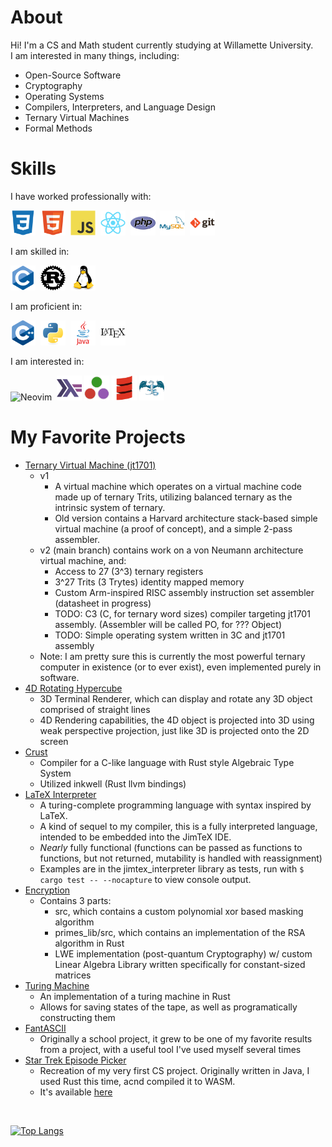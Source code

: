 ﻿# About
Hi! I'm a CS and Math student currently studying at Willamette University. \
I am interested in many things, including:
- Open-Source Software
- Cryptography
- Operating Systems
- Compilers, Interpreters, and Language Design
- Ternary Virtual Machines
- Formal Methods

# Skills
I have worked professionally with:
<div>    
    <img src="https://github.com/devicons/devicon/blob/master/icons/css3/css3-plain.svg"  title="CSS3" alt="CSS" width="40" height="40"/>&nbsp;
    <img src="https://github.com/devicons/devicon/blob/master/icons/html5/html5-original.svg" title="HTML5" alt="HTML" width="40" height="40"/>&nbsp;
    <img src="https://github.com/devicons/devicon/blob/master/icons/javascript/javascript-original.svg" title="JavaScript" alt="JavaScript" width="40" height="40"/>&nbsp;
    <img src="https://github.com/devicons/devicon/blob/master/icons/react/react-original.svg" title="React" alt="React" width="40" height="40"/>&nbsp;
    <img src="https://github.com/devicons/devicon/blob/master/icons/php/php-original.svg" title="php"  alt="php" width="40" height="40"/>&nbsp;
    <img src="https://github.com/devicons/devicon/blob/master/icons/mysql/mysql-original-wordmark.svg" title="MySQL"  alt="MySQL" width="40" height="40"/>&nbsp;
    <img src="https://github.com/devicons/devicon/blob/master/icons/git/git-original-wordmark.svg" title="Git" **alt="Git" width="40" height="40"/>
</div>

I am skilled in:
<div>
    <img src="https://github.com/devicons/devicon/blob/master/icons/c/c-original.svg"  title="C" alt="C" width="40" height="40"/>&nbsp;
    <img src="https://github.com/devicons/devicon/blob/master/icons/rust/rust-original.svg"  title="rust" alt="rust" width="40" height="40"/>&nbsp;
    <img src="https://github.com/devicons/devicon/blob/master/icons/linux/linux-original.svg" title="Linux" **alt="Linux" width="40" height="40"/>
</div>

I am proficient in:
<div>
    <img src="https://github.com/devicons/devicon/blob/master/icons/cplusplus/cplusplus-original.svg"  title="C++" alt="C++" width="40" height="40"/>&nbsp;
    <img src="https://github.com/devicons/devicon/blob/master/icons/python/python-original.svg"  title="python" alt="python" width="40" height="40"/>&nbsp;
    <img src="https://github.com/devicons/devicon/blob/master/icons/java/java-original-wordmark.svg" title="Java" alt="Java" width="40" height="40"/>&nbsp;
    <img src="https://github.com/devicons/devicon/blob/master/icons/latex/latex-original.svg" title="LaTeX" **alt="LaTeX" width="40" height="40"/>
</div>

I am interested in:
<div>
    <img src="https://upload.wikimedia.org/wikipedia/commons/thumb/3/3a/Neovim-mark.svg/492px-Neovim-mark.svg.png"  title="Neovim" alt="Neovim" width="40" height="40"/>&nbsp;
    <img src="https://github.com/devicons/devicon/blob/master/icons/haskell/haskell-original.svg" title="haskell" **alt="haskell" width="40" height="40"/>
    <img src="https://github.com/devicons/devicon/blob/master/icons/julia/julia-original.svg" title="julia" **alt="julia" width="40" height="40"/>
    <img src="https://github.com/devicons/devicon/blob/master/icons/scala/scala-original.svg" title="scala" **alt="scala" width="40" height="40"/>
    <img src="https://github.com/devicons/devicon/blob/master/icons/llvm/llvm-original.svg" title="llvm" **alt="llvm" width="40" height="40"/>
<div/>

# My Favorite Projects

- [Ternary Virtual Machine (jt1701)](https://github.com/LordGoatius/JIMNIAC)
    - v1
        - A virtual machine which operates on a virtual machine code made up of ternary Trits, utilizing balanced ternary as the intrinsic system of ternary.
        - Old version contains a Harvard architecture stack-based simple virtual machine (a proof of concept), and a simple 2-pass assembler.
    - v2 (main branch) contains work on a von Neumann architecture virtual machine, and:
        - Access to 27 (3^3) ternary registers
        - 3^27 Trits (3 Trytes) identity mapped memory
        - Custom Arm-inspired RISC assembly instruction set assembler (datasheet in progress)
        - TODO: C3 (C, for ternary word sizes) compiler targeting jt1701 assembly. (Assembler will be called PO, for ??? Object)
        - TODO: Simple operating system written in 3C and jt1701 assembly
    - Note: I am pretty sure this is currently the most powerful ternary computer in existence (or to ever exist), even implemented purely in software.
- [4D Rotating Hypercube](https://github.com/LordGoatius/cubers)
    - 3D Terminal Renderer, which can display and rotate any 3D object comprised of straight lines
    - 4D Rendering capabilities, the 4D object is projected into 3D using weak perspective projection, just like 3D is projected onto the 2D screen
- [Crust](https://github.com/LordGoatius/crust)
    - Compiler for a C-like language with Rust style Algebraic Type System
    - Utilized inkwell (Rust llvm bindings)
- [LaTeX Interpreter](https://github.com/LordGoatius/jimtex)
    - A turing-complete programming language with syntax inspired by LaTeX.
    - A kind of sequel to my compiler, this is a fully interpreted language, intended to be embedded into the JimTeX IDE.
    - *Nearly* fully functional (functions can be passed as functions to functions, but not returned, mutability is handled with reassignment)
    - Examples are in the jimtex_interpreter library as tests, run with `$ cargo test -- --nocapture` to view console output.
- [Encryption](https://github.com/LordGoatius/jimcrypt)
    - Contains 3 parts:
        - src, which contains a custom polynomial xor based masking algorithm
        - primes_lib/src, which contains an implementation of the RSA algorithm in Rust
        - LWE implementation (post-quantum Cryptography) w/ custom Linear Algebra Library written specifically for constant-sized matrices
- [Turing Machine](https://github.com/LordGoatius/turing_machine)
    - An implementation of a turing machine in Rust
    - Allows for saving states of the tape, as well as programatically constructing them
- [FantASCII](https://august-jhn.github.io/fantAscII/)
    - Originally a school project, it grew to be one of my favorite results from a project, with a useful tool I've used myself several times
- [Star Trek Episode Picker](https://github.com/LordGoatius/star_trek_picker)
    - Recreation of my very first CS project. Originally written in Java, I used Rust this time, acnd compiled it to WASM. 
    - It's available [here](https://lordgoatius.github.io/star_trek_picker/)


<br>

[![Top Langs](https://github-readme-stats.vercel.app/api/top-langs/?username=LordGoatius&layout=compact&theme=vision-friendly-dark&hide=javascript,html,cpp,lua,makefile&langs_count=6)](https://github.com/anuraghazra/github-readme-stats)
